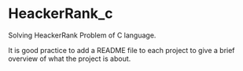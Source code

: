# HeackerRank_c
Solving HeackerRank Problem of C language.

It is good practice to add a README file to each project to give a brief overview of what the project is about.
